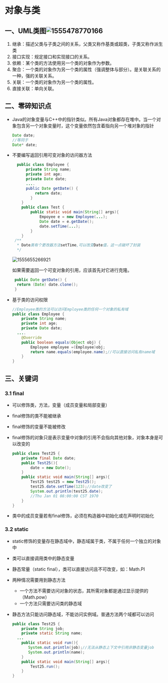 # 对象与类

## 一、UML类图![1555478770166](http://ww1.sinaimg.cn/large/006tNc79ly1g4zlgni5baj30qk05vgm1.jpg)

1. 继承：描述父类与子类之间的关系，父类又称作基类或超类，子类又称作派生类
2. 接口实现：规定接口和实现接口的关系。
3. 依赖：某个类的方法使用另一个类的对象作为参数。
4. 聚合：一个类的对象作为另一个类的属性（强调整体与部分）。是关联关系的一种，强的关联关系。
5. 关联：一个类的对象作为另一个类的属性。
6. 直接关联：单向关联。

## 二、零碎知识点

- Java的对象变量与C++中的指针类似。所有Java对象都存在堆中。当一个对象包含另一个对象变量时，这个变量依然包含着指向另一个堆对象的指针

  ```java
  Date date;
  //等同于
  Date* date;
  ```

- 不要编写返回引用可变对象的访问器方法

  ```java
  	public class Employee {
      	private String name;
      	private int age;
      	private Date date;
      	....
      	public Date getDate() {
          	return date;
          }
      }
      public class Test {
          public static void main(String[] args){
              Empoyee e = new Employee(...);
              Date date = e.getDate();
              date.setTime(...);
          }
      }
   /**
    * Date类有个更改器方法setTime,可以改变Date值，这一点破坏了封装
    */
  
  ```

  ![1555655266921](http://ww2.sinaimg.cn/large/006tNc79ly1g4zlgns2pkj30wn08ggme.jpg)

  如果需要返回一个可变对象的引用，应该首先对它进行克隆。

  ```java
   public Date getDate() {
   	return (Date) date.clone();
   }
  ```

- 基于类的访问权限

  ```java
  //Employee类的方法可以访问Employee类的任何一个对象的私有域
  public class Employee {
      private String name;
      private int age;
      private Date date;
  	....
      @Override
      public boolean equals(Object obj) {
          Employee employee =(Employee)obj;
          return name.equals(employee.name);//可以直接访问私有name域
      }
  }
  ```

## 三、关键词

### 3.1 final

- 可以修饰类，方法，变量（成员变量和局部变量）

- final修饰的类不能被继承

- final修饰的变量不能被修改

- final修饰的对象只是表示变量中对象的引用不会指向其他对象，对象本身是可以改变的

  ```java
  public class Test25 {
      private final Date date;
      public Test25(){
          date = new Date();
      }
      public static void main(String[] args){
          Test25 test25 = new Test25();
          test25.date.setTime(123);//date改变了
          System.out.println(test25.date);
          //Thu Jan 01 08:00:00 CST 1970
      }
  }
  ```

  

- 类中的成员变量若有final修饰，必须在构造器中初始化或在声明时初始化

### 3.2 static

- static修饰的变量存在静态域中，静态域属于类，不属于任何一个独立的对象中
- 类可以直接调用类中的静态变量
- 静态常量（static final），类可以直接访问且不可改变，如：Math.PI
- 两种情况需要用到静态方法
  - 一个方法不需要访问对象的状态，其所需对象都是通过显示提供的（Math.pow）
  - 一个方法只需要访问类的静态域

- 静态方法只能访问静态域，不能访问实例域。普通方法两个域都可以访问

  ```java
  public class Test25 {
      private String job;
      private static String name;
  	...
      public static void run(){
         System.out.println(job);//无法从静态上下文中引用非静态变量job
         System.out.println(name);
      }
      public static void main(String[] args){
          Test25.run();
      }
  }
  ```

  
